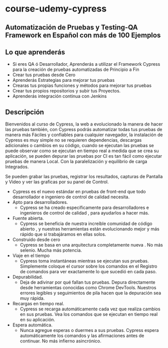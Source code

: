 # course-udemy-cypress

## Automatización de Pruebas y Testing-QA Framework en Español con más de 100 Ejemplos

## Lo que aprenderás

- Si eres QA ó Desarrollador, Aprenderás a utilizar el Framework Cypress para la creación de pruebas automatizadas de Principio a Fin
- Crear tus pruebas desde Cero
- Aprenderás Estrategias para mejorar tus pruebas
- Crearas tus propias funciones y métodos para mejorar tus pruebas
- Crear tus propios repositorios y subir tus Proyectos.
- Aprenderás integración continua con Jenkins

## Descripción

Bienvenidos al curso de Cypress, la web a evolucionado la manera de hacer las pruebas también, con Cypress podrás automatizar todas tus pruebas de manera más Fáciles y confiables para cualquier navegador, la instalación de Cypress es muy simple no se requieren dependencias, descargas adicionales o cambios en su código, cuando se ejecutan las pruebas se puede observar como se ejecutan en tiempo real a medida que se crea su aplicación, se pueden depurar las pruebas por CI es tan fácil como ejecutar pruebas de manera Local. Con la paralelización y equilibrio de carga Integrados.

Se pueden grabar las pruebas, registrar los resultados, capturas de Pantalla y Video y ver las graficas por su panel de Control.

- Cypress es el nuevo estándar en pruebas de front-end que todo desarrollador e ingeniero de control de calidad necesita.
- Apto para desarrolladores.
  - Cypress se ha creado específicamente para desarrolladores e ingenieros de control de calidad , para ayudarlos a hacer más.
- Fuente abierta.
  - Cypress se beneficia de nuestra increíble comunidad de código abierto , y nuestras herramientas están evolucionando mejor y más rápido que si trabajáramos en ellas solos.
- Construido desde cero
  - Cypress se basa en una arquitectura completamente nueva . No más selenio. Mucha más potencia.
- Viaje en el tiempo
  - Cypress toma instantáneas mientras se ejecutan sus pruebas. Simplemente coloque el cursor sobre los comandos en el Registro de comandos para ver exactamente lo que sucedió en cada paso.
- Depurabilidad.
  - Deja de adivinar por qué fallan tus pruebas. Depura directamente desde herramientas conocidas como Chrome DevTools. Nuestros errores legibles y seguimientos de pila hacen que la depuración sea muy rápida.
- Recargas en tiempo real.
  - Cypress se recarga automáticamente cada vez que realiza cambios en sus pruebas. Vea los comandos que se ejecutan en tiempo real en su aplicación.
- Espera automática.
  - Nunca agregue esperas o duermes a sus pruebas. Cypress espera automáticamente los comandos y las afirmaciones antes de continuar. No más infierno asincrónico.
